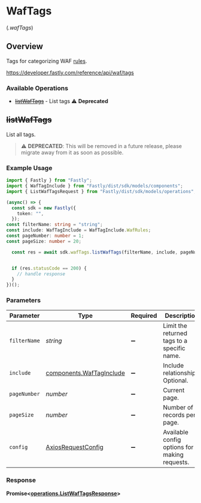 # WafTags
(*.wafTags*)

## Overview

Tags for categorizing WAF [rules](/reference/api/waf/rules/).

<https://developer.fastly.com/reference/api/waf/tags>
### Available Operations

* [~~listWafTags~~](#listwaftags) - List tags :warning: **Deprecated**

## ~~listWafTags~~

List all tags.

> :warning: **DEPRECATED**: This will be removed in a future release, please migrate away from it as soon as possible.

### Example Usage

```typescript
import { Fastly } from "Fastly";
import { WafTagInclude } from "Fastly/dist/sdk/models/components";
import { ListWafTagsRequest } from "Fastly/dist/sdk/models/operations";

(async() => {
  const sdk = new Fastly({
    token: "",
  });
const filterName: string = "string";
const include: WafTagInclude = WafTagInclude.WafRules;
const pageNumber: number = 1;
const pageSize: number = 20;

  const res = await sdk.wafTags.listWafTags(filterName, include, pageNumber, pageSize);


  if (res.statusCode == 200) {
    // handle response
  }
})();
```

### Parameters

| Parameter                                                        | Type                                                             | Required                                                         | Description                                                      | Example                                                          |
| ---------------------------------------------------------------- | ---------------------------------------------------------------- | ---------------------------------------------------------------- | ---------------------------------------------------------------- | ---------------------------------------------------------------- |
| `filterName`                                                     | *string*                                                         | :heavy_minus_sign:                                               | Limit the returned tags to a specific name.                      |                                                                  |
| `include`                                                        | [components.WafTagInclude](../../models/shared/waftaginclude.md) | :heavy_minus_sign:                                               | Include relationships. Optional.                                 | waf_rules                                                        |
| `pageNumber`                                                     | *number*                                                         | :heavy_minus_sign:                                               | Current page.                                                    | 1                                                                |
| `pageSize`                                                       | *number*                                                         | :heavy_minus_sign:                                               | Number of records per page.                                      | 20                                                               |
| `config`                                                         | [AxiosRequestConfig](https://axios-http.com/docs/req_config)     | :heavy_minus_sign:                                               | Available config options for making requests.                    |                                                                  |


### Response

**Promise<[operations.ListWafTagsResponse](../../models/operations/listwaftagsresponse.md)>**

